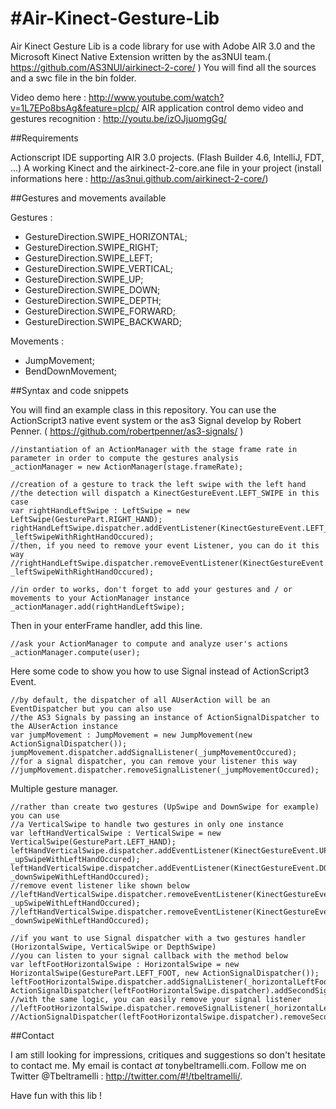 #Air-Kinect-Gesture-Lib
======================

Air Kinect Gesture Lib is a code library for use with Adobe AIR 3.0 and the Microsoft Kinect Native Extension written by the as3NUI team.( <https://github.com/AS3NUI/airkinect-2-core/> )
You will find all the sources and a swc file in the bin folder.

Video demo here : <http://www.youtube.com/watch?v=1L7EPo8bsAg&feature=plcp/>
AIR application control demo video and gestures recognition : <http://youtu.be/izOJjuomgGg/>

##Requirements

Actionscript IDE supporting AIR 3.0 projects. (Flash Builder 4.6, IntelliJ, FDT, ...)
A working Kinect and the airkinect-2-core.ane file in your project (install informations here : <http://as3nui.github.com/airkinect-2-core/>)

##Gestures and movements available

Gestures :

 * GestureDirection.SWIPE_HORIZONTAL;
 * GestureDirection.SWIPE_RIGHT;
 * GestureDirection.SWIPE_LEFT;
 * GestureDirection.SWIPE_VERTICAL;
 * GestureDirection.SWIPE_UP;
 * GestureDirection.SWIPE_DOWN;
 * GestureDirection.SWIPE_DEPTH;
 * GestureDirection.SWIPE_FORWARD;
 * GestureDirection.SWIPE_BACKWARD;

Movements :

 * JumpMovement;
 * BendDownMovement;

##Syntax and code snippets

You will find an example class in this repository.
You can use the ActionScript3 native event system or the as3 Signal develop by Robert Penner. ( <https://github.com/robertpenner/as3-signals/> )

<pre><code>//instantiation of an ActionManager with the stage frame rate in parameter in order to compute the gestures analysis
_actionManager = new ActionManager(stage.frameRate);

//creation of a gesture to track the left swipe with the left hand
//the detection will dispatch a KinectGestureEvent.LEFT_SWIPE in this case
var rightHandLeftSwipe : LeftSwipe = new LeftSwipe(GesturePart.RIGHT_HAND);
rightHandLeftSwipe.dispatcher.addEventListener(KinectGestureEvent.LEFT_SWIPE, _leftSwipeWithRightHandOccured);
//then, if you need to remove your event Listener, you can do it this way
//rightHandLeftSwipe.dispatcher.removeEventListener(KinectGestureEvent.LEFT_SWIPE, _leftSwipeWithRightHandOccured);

//in order to works, don't forget to add your gestures and / or movements to your ActionManager instance
_actionManager.add(rightHandLeftSwipe);
</code></pre>

Then in your enterFrame handler, add this line.

<pre><code>//ask your ActionManager to compute and analyze user's actions
_actionManager.compute(user);
</code></pre>

Here some code to show you how to use Signal instead of ActionScript3 Event.

<pre><code>//by default, the dispatcher of all AUserAction will be an EventDispatcher but you can also use
//the AS3 Signals by passing an instance of ActionSignalDispatcher to the AUserAction instance
var jumpMovement : JumpMovement = new JumpMovement(new ActionSignalDispatcher());
jumpMovement.dispatcher.addSignalListener(_jumpMovementOccured);
//for a signal dispatcher, you can remove your listener this way
//jumpMovement.dispatcher.removeSignalListener(_jumpMovementOccured);
</code></pre>

Multiple gesture manager.

<pre><code>//rather than create two gestures (UpSwipe and DownSwipe for example) you can use
//a VerticalSwipe to handle two gestures in only one instance
var leftHandVerticalSwipe : VerticalSwipe = new VerticalSwipe(GesturePart.LEFT_HAND);
leftHandVerticalSwipe.dispatcher.addEventListener(KinectGestureEvent.UP_SWIPE, _upSwipeWithLeftHandOccured);
leftHandVerticalSwipe.dispatcher.addEventListener(KinectGestureEvent.DOWN_SWIPE, _downSwipeWithLeftHandOccured);
//remove event listener like shown below
//leftHandVerticalSwipe.dispatcher.removeEventListener(KinectGestureEvent.UP_SWIPE, _upSwipeWithLeftHandOccured);
//leftHandVerticalSwipe.dispatcher.removeEventListener(KinectGestureEvent.DOWN_SWIPE, _downSwipeWithLeftHandOccured);
        	
//if you want to use Signal dispatcher with a two gestures handler (HorizontalSwipe, VerticalSwipe or DepthSwipe)
//you can listen to your signal callback with the method below
var leftFootHorizontalSwipe : HorizontalSwipe = new HorizontalSwipe(GesturePart.LEFT_FOOT, new ActionSignalDispatcher());
leftFootHorizontalSwipe.dispatcher.addSignalListener(_horizontalLeftFootSwipeDirectionOne);
ActionSignalDispatcher(leftFootHorizontalSwipe.dispatcher).addSecondSignalListener(_horizontalLeftFootSwipeDirectionTwo);
//with the same logic, you can easily remove your signal listener
//leftFootHorizontalSwipe.dispatcher.removeSignalListener(_horizontalLeftFootSwipeDirectionOne);
//ActionSignalDispatcher(leftFootHorizontalSwipe.dispatcher).removeSecondSignalListener(_horizontalLeftFootSwipeDirectionTwo);
</code></pre>

##Contact

I am still looking for impressions, critiques and suggestions so don't hesitate to contact me.
My email is contact _at_ tonybeltramelli.com.
Follow me on Twitter @Tbeltramelli : <http://twitter.com/#!/tbeltramelli/>.

Have fun with this lib !